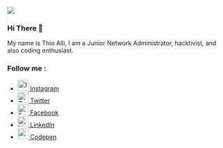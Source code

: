 <!DOCTYPE html>
<html lang="en">
<head>
<meta charset="UTF-8">
<meta name="description" content="My name is Thio Alli, I am a Junior Network Administrator, hacktivist, and also coding enthusiast.">
<meta name="keywords" content="GitHub, Profile, Junior, Network, Administrator, Hacktivist, Coding, Ethusiast, Markdown, Instagram, Facebook, Twitter, LinkedIn, Codepen">
<meta http-equiv="X-UA-Compatible" content="IE=7">
<meta http-equiv="X-UA-Compatible" content="IE=edge">
<meta name="viewport" content="width=device-width, initial-scale=1.0">

<!-- Bootstrap CSS -->
<link href="https://cdn.jsdelivr.net/npm/bootstrap@5.0.0-beta2/dist/css/bootstrap.min.css" rel="stylesheet" integrity="sha384-BmbxuPwQa2lc/FVzBcNJ7UAyJxM6wuqIj61tLrc4wSX0szH/Ev+nYRRuWlolflfl" crossorigin="anonymous">

<!-- Disable Highlight -->
<link rel="stylesheet" href="https://cdn.jsdelivr.net/gh/aallithioo/CDN/Stylesheets/DisableHighlight.css">

<!-- Disable Pointer -->
<link rel="stylesheet" href="https://cdn.jsdelivr.net/gh/aallithioo/CDN/Stylesheets/DisablePointer.css">
    
<!-- Disable Scrollbar -->
<link rel="stylesheet" href="https://cdn.jsdelivr.net/gh/aallithioo/CDN/Stylesheets/DisableScrollbar.css">

<!-- <title>THIO ALLI - GitHub</title> -->
</head>

<body>
<!-- GitHub Profile Header Image -->
   
![](https://cdn.jsdelivr.net/gh/aallithioo/CDN/Images/GitHub-Profile-Header-Retina.png)

<!-- Introduction -->
### Hi There 👋
My name is Thio Alli, I am a Junior Network Administrator, hacktivist, and also coding enthusiast.

<!-- Social Media -->
### Follow me :
<ul class="d-flex flex-column justify-content-around align-items-center list-unstyled text-decoration-none">
<li class=""><img src="https://cdn.jsdelivr.net/gh/aallithioo/CDN/Images/Pointer-Ellipse.png" alt="Instagram" height="25" width="25"><a href="https://instagram.com/aallithioo/"> Instagram</a></li>
<li class=""><img src="https://cdn.jsdelivr.net/gh/aallithioo/CDN/Images/Pointer-Ellipse.png" alt="Twitter" height="25" width="25"><a href="https://twitter.com/aallithioo/"> Twitter</a></li>
<li class=""><img src="https://cdn.jsdelivr.net/gh/aallithioo/CDN/Images/Pointer-Ellipse.png" alt="Facebook" height="25" width="25"><a href="https://facebook.com/aallithioo/"> Facebook</a></li>
<li class=""><img src="https://cdn.jsdelivr.net/gh/aallithioo/CDN/Images/Pointer-Ellipse.png" alt="LinkedIn" height="25" width="25"><a href="https://linkedIn.com/aallithioo/"> LinkedIn</a></li>
<li class=""><img src="https://cdn.jsdelivr.net/gh/aallithioo/CDN/Images/Pointer-Ellipse.png" alt="codepen" height="25" width="25"><a href="https://codepen.com/aallithioo/"> Codepen</a></li>
<!-- <li class=""><img src="https://cdn.jsdelivr.net/gh/aallithioo/CDN/Images/Pointer-Ellipse.png" alt="Telegram" height="25" width="25"><a href="https://telegram.com/aallithioo/"> Telegram</a></li> -->
<!-- <li class=""><img src="https://cdn.jsdelivr.net/gh/aallithioo/CDN/Images/Pointer-Ellipse.png" alt="Discord" height="25" width="25"><a href="https://discord.com/aallithioo/"> Discord</a></li> --></ul>

<!-- Bootstrap JS Bundle with Popper -->

<script src="https://cdn.jsdelivr.net/npm/bootstrap@5.0.0-beta2/dist/js/bootstrap.bundle.min.js" integrity="sha384-b5kHyXgcpbZJO/tY9Ul7kGkf1S0CWuKcCD38l8YkeH8z8QjE0GmW1gYU5S9FOnJ0" crossorigin="anonymous"></script>

<!-- Clear Local storage -->

<script src="https://cdn.jsdelivr.net/gh/aallithioo/CDN/Scripts/ClearLocalStorage.js"></script>
    
<!-- Disable Hotkey -->

<script src="https://cdn.jsdelivr.net/gh/aallithioo/CDN/Scripts/DisableHotkey.js"></script>
    
<!-- Disable Right Click -->

<script src="https://cdn.jsdelivr.net/gh/aallithioo/CDN/Scripts/DsiableRightClick.js"></script>
</body>
</html>

<!--
### Hi there 👋


**allithio/allithio** is a ✨ _special_ ✨ repository because its `README.md` (this file) appears on your GitHub profile.

Here are some ideas to get you started:

- 🔭 I’m currently working on ...
- 🌱 I’m currently learning ...
- 👯 I’m looking to collaborate on ...
- 🤔 I’m looking for help with ...
- 💬 Ask me about ...
- 📫 How to reach me: ...
- 😄 Pronouns: ...
- ⚡ Fun fact: ...
-->
